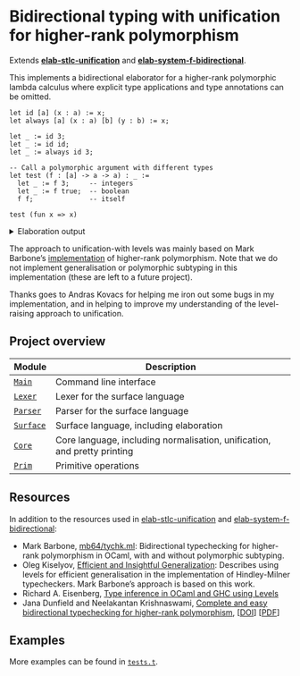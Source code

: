 # Bidirectional typing with unification for higher-rank polymorphism

Extends [**elab-stlc-unification**](../elab-stlc-unification) and [**elab-system-f-bidirectional**](../elab-system-f-bidirectional).

This implements a bidirectional elaborator for a higher-rank polymorphic lambda
calculus where explicit type applications and type annotations can be omitted.

<!-- $MDX file=examples/readme.txt -->
```text
let id [a] (x : a) := x;
let always [a] (x : a) [b] (y : b) := x;

let _ := id 3;
let _ := id id;
let _ := always id 3;

-- Call a polymorphic argument with different types
let test (f : [a] -> a -> a) : _ :=
  let _ := f 3;     -- integers
  let _ := f true;  -- boolean
  f f;              -- itself

test (fun x => x)
```

<details>
<summary>Elaboration output</summary>

<!-- $MDX file=examples/readme.stdout -->
```text
let id : [a] -> a -> a := fun [a] => fun (x : a) => x;
let always : [a] -> a -> [b] -> b -> a :=
  fun [a] => fun (x : a) => fun [b] => fun (y : b) => x;
let _ : Int := id [Int] 3;
let _ : [a] -> a -> a := id [[a] -> a -> a] id;
let _ : [a] -> a -> a := always [[a] -> a -> a] id [Int] 3;
let test : ([a] -> a -> a) -> [a] -> a -> a :=
  fun (f : [a] -> a -> a) =>
    let _ : Int := f [Int] 3;
    let _ : Bool := f [Bool] true;
    f [[a] -> a -> a] f;
test (fun [$a] => fun (x : $a) => x) : [a] -> a -> a
```

</details>

The approach to unification-with levels was mainly based on Mark Barbone’s
[implementation](https://gist.github.com/mb64/87ac275c327ea923a8d587df7863d8c7)
of higher-rank polymorphism. Note that we do not implement generalisation or
polymorphic subtyping in this implementation (these are left to a future project).

Thanks goes to Andras Kovacs for helping me iron out some bugs in my
implementation, and in helping to improve my understanding of the level-raising
approach to unification.

## Project overview

| Module        | Description                             |
| ------------- | --------------------------------------- |
| [`Main`]      | Command line interface                  |
| [`Lexer`]     | Lexer for the surface language          |
| [`Parser`]    | Parser for the surface language         |
| [`Surface`]   | Surface language, including elaboration |
| [`Core`]      | Core language, including normalisation, unification, and pretty printing |
| [`Prim`]      | Primitive operations                    |

[`Main`]: ./main.ml
[`Lexer`]: ./lexer.ml
[`Parser`]: ./parser.mly
[`Surface`]: ./surface.ml
[`Core`]: ./core.ml
[`Prim`]: ./prim.ml

## Resources

In addition to the resources used in [elab-stlc-unification](../elab-stlc-unification)
and [elab-system-f-bidirectional](../elab-system-f-bidirectional):

- Mark Barbone, [mb64/tychk.ml](https://gist.github.com/mb64/87ac275c327ea923a8d587df7863d8c7):
  Bidirectional typechecking for higher-rank polymorphism in OCaml, with and
  without polymorphic subtyping.
- Oleg Kiselyov, [Efficient and Insightful Generalization](https://okmij.org/ftp/ML/generalization.html):
  Describes using levels for efficient generalisation in the implementation of
  Hindley-Milner typecheckers. Mark Barbone’s approach is based on this work.
- Richard A. Eisenberg, [Type inference in OCaml and GHC using Levels](https://www.youtube.com/watch?v=iFUrhTQi0-U)
- Jana Dunfield and Neelakantan Krishnaswami,
  [Complete and easy bidirectional typechecking for higher-rank polymorphism](https://dl.acm.org/doi/10.1145/2544174.2500582),
  [[DOI](https://doi.org/10.1145/2544174.2500582)]
  [[PDF](https://www.cl.cam.ac.uk/~nk480/bidir.pdf)]

## Examples

More examples can be found in [`tests.t`](tests.t).

